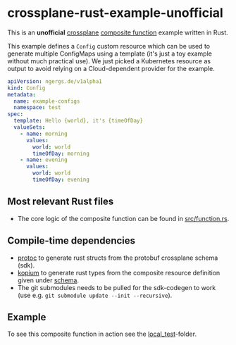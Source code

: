 # crossplane-rust-example-unofficial

This is an **unofficial** [crossplane](https://www.crossplane.io/) [composite function](https://docs.crossplane.io/latest/guides/write-a-composition-function-in-go/) example written in Rust.

This example defines a `Config` custom resource which can be used to generate multiple ConfigMaps using a template 
(it's just a toy example without much practical use). We just picked a Kubernetes resource as output to avoid relying on
a Cloud-dependent provider for the example.

```yaml
apiVersion: ngergs.de/v1alpha1
kind: Config
metadata:
  name: example-configs
  namespace: test
spec:
  template: Hello {world}, it's {timeOfDay}
  valueSets:
    - name: morning
      values:
        world: world
        timeOfDay: morning
    - name: evening
      values:
        world: world
        timeOfDay: evening
```

## Most relevant Rust files

- The core logic of the composite function can be found in [src/function.rs](src/function.rs).

## Compile-time dependencies

- [protoc](https://protobuf.dev/installation/) to generate rust structs from the protobuf crossplane schema (sdk).
- [kopium](https://github.com/kube-rs/kopium) to generate rust types from the composite resource definition given under [schema](schema).
- The git submodules needs to be pulled for the sdk-codegen to work (use e.g. `git submodule update --init --recursive`).

## Example

To see this composite function in action see the [local_test](local_test)-folder.